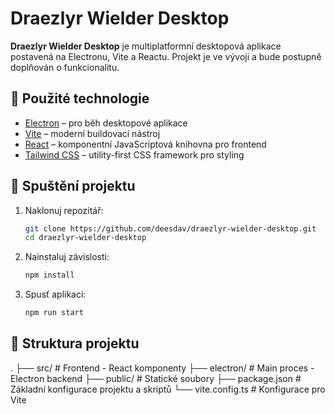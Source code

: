 # Draezlyr Wielder Desktop

**Draezlyr Wielder Desktop** je multiplatformní desktopová aplikace postavená na Electronu, Vite a Reactu. Projekt je ve vývoji a bude postupně doplňován o funkcionalitu.

## 🔧 Použité technologie

- [Electron](https://www.electronjs.org/) – pro běh desktopové aplikace
- [Vite](https://vitejs.dev/) – moderní buildovací nástroj
- [React](https://react.dev/) – komponentní JavaScriptová knihovna pro frontend
- [Tailwind CSS](https://tailwindcss.com/) – utility-first CSS framework pro styling

## 🚀 Spuštění projektu

1. Naklonuj repozitář:

   ```bash
   git clone https://github.com/deesdav/draezlyr-wielder-desktop.git
   cd draezlyr-wielder-desktop

2. Nainstaluj závislosti:

    ```bash
    npm install

3. Spusť aplikaci:

    ```bash
    npm run start

## 📁 Struktura projektu

.
├── src/            # Frontend - React komponenty
├── electron/       # Main proces - Electron backend
├── public/         # Statické soubory
├── package.json    # Základní konfigurace projektu a skriptů
└── vite.config.ts  # Konfigurace pro Vite
